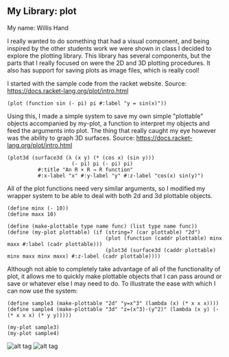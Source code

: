 ## My Library: plot
My name: Willis Hand

I really wanted to do something that had a visual component, and being inspired by the other students work we were shown in class I decided to explore the plotting library. This library has several components, but the parts that I really focused on were the 2D and 3D plotting procedures. It also has support for saving plots as image files, which is really cool!

I started with the sample code from the racket website.
Source: https://docs.racket-lang.org/plot/intro.html
```
(plot (function sin (- pi) pi #:label "y = sin(x)"))
```
Using this, I made a simple system to save my own simple "plottable" objects accompanied by my-plot, a function to interpret my objects and feed the arguments into plot. The thing that really caught my eye however was the ability to graph 3D surfaces.
Source: https://docs.racket-lang.org/plot/intro.html
```
(plot3d (surface3d (λ (x y) (* (cos x) (sin y)))
                     (- pi) pi (- pi) pi)
          #:title "An R × R → R function"
          #:x-label "x" #:y-label "y" #:z-label "cos(x) sin(y)")
```
All of the plot functions need very similar arguments, so I modified my wrapper system to be able to deal with both 2d and 3d plottable objects.
```
(define minx (- 10))
(define maxx 10)

(define (make-plottable type name func) (list type name func))
(define (my-plot plottable) (if (string=? (car plottable) "2d")
                                (plot (function (caddr plottable) minx maxx #:label (cadr plottable)))
                                (plot3d (surface3d (caddr plottable) minx maxx minx maxx) #:z-label (cadr plottable))))
```
Although not able to completely take advantage of all of the functionality of plot, it allows me to quickly make plottable objects that I can pass around or save or whatever else I may need to do. To illustrate the ease with which I can now use the system:
```
(define sample3 (make-plottable "2d" "y=x^3" (lambda (x) (* x x x))))
(define sample4 (make-plottable "3d" "z=(x^3)-(y^2)" (lambda (x y) (- (* x x x) (* y y)))))
```
```
(my-plot sample3)
(my-plot sample4)
```
![alt tag](https://raw.githubusercontent.com/whand662/FP1/master/sample3-2D.png)
![alt tag](https://raw.githubusercontent.com/whand662/FP1/master/sample4-3D.png)
